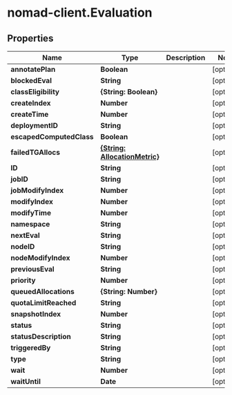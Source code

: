 # nomad-client.Evaluation

## Properties

Name | Type | Description | Notes
------------ | ------------- | ------------- | -------------
**annotatePlan** | **Boolean** |  | [optional] 
**blockedEval** | **String** |  | [optional] 
**classEligibility** | **{String: Boolean}** |  | [optional] 
**createIndex** | **Number** |  | [optional] 
**createTime** | **Number** |  | [optional] 
**deploymentID** | **String** |  | [optional] 
**escapedComputedClass** | **Boolean** |  | [optional] 
**failedTGAllocs** | [**{String: AllocationMetric}**](AllocationMetric.md) |  | [optional] 
**ID** | **String** |  | [optional] 
**jobID** | **String** |  | [optional] 
**jobModifyIndex** | **Number** |  | [optional] 
**modifyIndex** | **Number** |  | [optional] 
**modifyTime** | **Number** |  | [optional] 
**namespace** | **String** |  | [optional] 
**nextEval** | **String** |  | [optional] 
**nodeID** | **String** |  | [optional] 
**nodeModifyIndex** | **Number** |  | [optional] 
**previousEval** | **String** |  | [optional] 
**priority** | **Number** |  | [optional] 
**queuedAllocations** | **{String: Number}** |  | [optional] 
**quotaLimitReached** | **String** |  | [optional] 
**snapshotIndex** | **Number** |  | [optional] 
**status** | **String** |  | [optional] 
**statusDescription** | **String** |  | [optional] 
**triggeredBy** | **String** |  | [optional] 
**type** | **String** |  | [optional] 
**wait** | **Number** |  | [optional] 
**waitUntil** | **Date** |  | [optional] 


